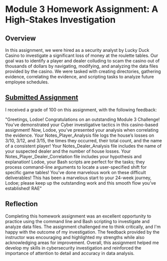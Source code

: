 # Module 3 Homework Assignment: A High-Stakes Investigation

## Overview

In this assignment, we were hired as a security analyst by Lucky Duck Casino to investigate a significant loss of money at the roulette tables. Our goal was to identify a player and dealer colluding to scam the casino out of thousands of dollars by navigating, modifying, and analyzing the data files provided by the casino. We were tasked with creating directories, gathering evidence, correlating the evidence, and scripting tasks to analyze future employee schedules.

## [Submitted Assignment](https://drive.google.com/file/d/1yTInCPK-D2h2skTVKNUZ2e2XC6AvXZE8/view)

I received a grade of 100 on this assignment, with the following feedback:

"Greetings, Lodoe! Congratulations on an outstanding Module 3 Challenge! You’ve demonstrated your Cyber investigative tactics in this casino-based assignment! Now, Lodoe, you’ve presented your analysis when correlating the evidence. Your Notes_Player_Analysis file logs the house’s losses on 3/10, 3/12, and 3/15, the times they occurred, their total count, and the name of a consistent player! Your Notes_Dealer_Analysis file includes the name of your suspected dealer and the number of house losses. Your Notes_Player_Dealer_Correlation file includes your hypothesis and explanation! Lodoe, your Bash scripts are perfect for the tasks; they process command-line arguments to locate a user-specified shift for specific game tables! You’ve done marvelous work on these difficult deliverables! This has been a marvelous start to your 24-week journey, Lodoe; please keep up the outstanding work and this smooth flow you’ve established! RAE"

## Reflection

Completing this homework assignment was an excellent opportunity to practice using the command line and Bash scripting to investigate and analyze data files. The assignment challenged me to think critically, and I'm happy with the outcome of my investigation. The feedback provided by the instructor was encouraging and highlighted my strengths while also acknowledging areas for improvement. Overall, this assignment helped me develop my skills in cybersecurity investigation and reinforced the importance of attention to detail and accuracy in data analysis.





